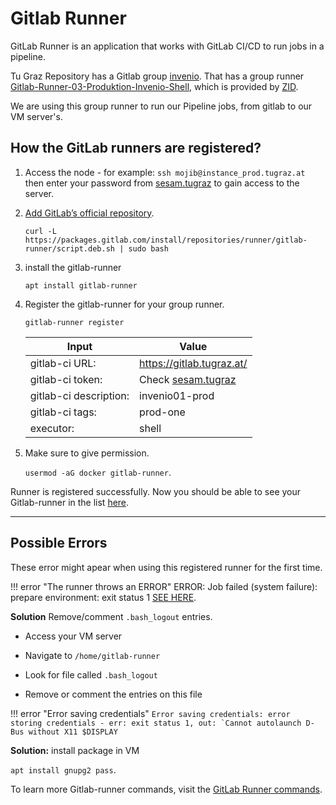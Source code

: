 # Gitlab Runner
GitLab Runner is an application that works with GitLab CI/CD to run jobs in a pipeline.

Tu Graz Repository has a Gitlab group [invenio](https://gitlab.tugraz.at/invenio). That has a group runner [Gitlab-Runner-03-Produktion-Invenio-Shell](https://gitlab.tugraz.at/groups/invenio/-/settings/ci_cd?page=2#runners-settings), which is provided by [ZID](https://www.tugraz.at/tu-graz/organisationsstruktur/serviceeinrichtungen-und-stabsstellen/zentraler-informatikdienst/).

We are using this group runner to run our Pipeline jobs, from gitlab to our VM server's.


## How the GitLab runners are registered?

1. Access the node - for example: ```ssh mojib@instance_prod.tugraz.at``` then enter your password from [sesam.tugraz](https://sesam.tugraz.at) to gain access to the server.
2. [Add GitLab’s official repository](https://docs.gitlab.com/runner/install/linux-repository.html).
    
    ```curl -L https://packages.gitlab.com/install/repositories/runner/gitlab-runner/script.deb.sh | sudo bash```


3. install the gitlab-runner

    ```apt install gitlab-runner```

4. Register the gitlab-runner for your group runner.

    ```gitlab-runner register```

      | Input           | Value|
      | --------------- | ----------- |
      | gitlab-ci URL:  | https://gitlab.tugraz.at/|
      | gitlab-ci token: | Check [sesam.tugraz](https://sesam.tugraz.at)|
      | gitlab-ci description: | invenio01-prod |
      | gitlab-ci tags: | prod-one |
      | executor: | shell |


5. Make sure to give permission.

    ```usermod -aG docker gitlab-runner```.

Runner is registered successfully. Now you should be able to see your Gitlab-runner in the list [here](https://gitlab.tugraz.at/groups/invenio/-/settings/ci_cd).

---

## Possible Errors
These error might apear when using this registered runner for the first time.

!!! error "The runner throws an ERROR"
    ERROR: Job failed (system failure): prepare environment: exit status 1
    [SEE HERE](https://docs.gitlab.com/runner/shells/index.html#shell-profile-loading).

**Solution**
Remove/comment ```.bash_logout``` entries.

- Access your VM server

- Navigate to ```/home/gitlab-runner```

- Look for file called ```.bash_logout```

- Remove or comment the entries on this file


!!! error "Error saving credentials"
    ```Error saving credentials: error storing credentials - err: exit status 1, out: `Cannot autolaunch D-Bus without X11 $DISPLAY```

**Solution:** install package in VM

```apt install gnupg2 pass```.


To learn more Gitlab-runner commands, visit
the [GitLab Runner commands](https://docs.gitlab.com/runner/commands/).
